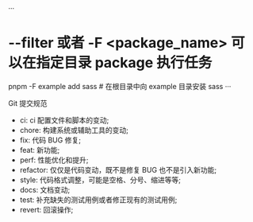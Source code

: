 ···

# --filter 或者 -F <package_name> 可以在指定目录 package 执行任务

pnpm -F example add sass # 在根目录中向 example 目录安装 sass
···

Git 提交规范

- ci: ci 配置文件和脚本的变动;
- chore: 构建系统或辅助工具的变动;
- fix: 代码 BUG 修复;
- feat: 新功能;
- perf: 性能优化和提升;
- refactor: 仅仅是代码变动，既不是修复 BUG 也不是引入新功能;
- style: 代码格式调整，可能是空格、分号、缩进等等;
- docs: 文档变动;
- test: 补充缺失的测试用例或者修正现有的测试用例;
- revert: 回滚操作;
